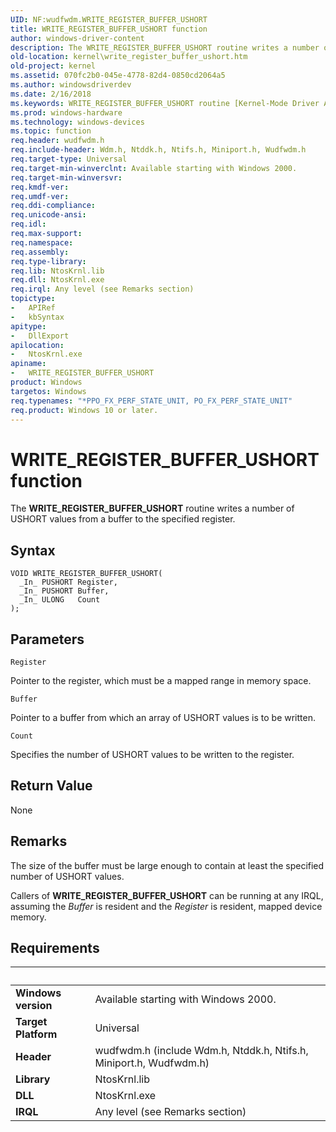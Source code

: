 ```yaml
---
UID: NF:wudfwdm.WRITE_REGISTER_BUFFER_USHORT
title: WRITE_REGISTER_BUFFER_USHORT function
author: windows-driver-content
description: The WRITE_REGISTER_BUFFER_USHORT routine writes a number of USHORT values from a buffer to the specified register.
old-location: kernel\write_register_buffer_ushort.htm
old-project: kernel
ms.assetid: 070fc2b0-045e-4778-82d4-0850cd2064a5
ms.author: windowsdriverdev
ms.date: 2/16/2018
ms.keywords: WRITE_REGISTER_BUFFER_USHORT routine [Kernel-Mode Driver Architecture], wdm/WRITE_REGISTER_BUFFER_USHORT, k103_31475540-7ba8-44b6-ad54-e794ffddf8ee.xml, WRITE_REGISTER_BUFFER_USHORT, kernel.write_register_buffer_ushort
ms.prod: windows-hardware
ms.technology: windows-devices
ms.topic: function
req.header: wudfwdm.h
req.include-header: Wdm.h, Ntddk.h, Ntifs.h, Miniport.h, Wudfwdm.h
req.target-type: Universal
req.target-min-winverclnt: Available starting with Windows 2000.
req.target-min-winversvr: 
req.kmdf-ver: 
req.umdf-ver: 
req.ddi-compliance: 
req.unicode-ansi: 
req.idl: 
req.max-support: 
req.namespace: 
req.assembly: 
req.type-library: 
req.lib: NtosKrnl.lib
req.dll: NtosKrnl.exe
req.irql: Any level (see Remarks section)
topictype:
-	APIRef
-	kbSyntax
apitype:
-	DllExport
apilocation:
-	NtosKrnl.exe
apiname:
-	WRITE_REGISTER_BUFFER_USHORT
product: Windows
targetos: Windows
req.typenames: "*PPO_FX_PERF_STATE_UNIT, PO_FX_PERF_STATE_UNIT"
req.product: Windows 10 or later.
---
```



# WRITE_REGISTER_BUFFER_USHORT function
The <b>WRITE_REGISTER_BUFFER_USHORT</b> routine writes a number of USHORT values from a buffer to the specified register.

## Syntax

````
VOID WRITE_REGISTER_BUFFER_USHORT(
  _In_ PUSHORT Register,
  _In_ PUSHORT Buffer,
  _In_ ULONG   Count
);
````

## Parameters

`Register`

Pointer to the register, which must be a mapped range in memory space.

`Buffer`

Pointer to a buffer from which an array of USHORT values is to be written.

`Count`

Specifies the number of USHORT values to be written to the register.


## Return Value

None

## Remarks

The size of the buffer must be large enough to contain at least the specified number of USHORT values.

Callers of <b>WRITE_REGISTER_BUFFER_USHORT</b> can be running at any IRQL, assuming the <i>Buffer</i> is resident and the <i>Register</i> is resident, mapped device memory.

## Requirements
| &nbsp; | &nbsp; |
| ---- |:---- |
| **Windows version** | Available starting with Windows 2000.  |
| **Target Platform** | Universal |
| **Header** | wudfwdm.h (include Wdm.h, Ntddk.h, Ntifs.h, Miniport.h, Wudfwdm.h) |
| **Library** | NtosKrnl.lib |
| **DLL** | NtosKrnl.exe |
| **IRQL** | Any level (see Remarks section) |